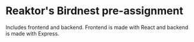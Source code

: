 # Reaktor's Birdnest pre-assignment 

Includes frontend and backend. Frontend is made with React and backend is made with Express.